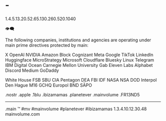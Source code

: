 # -

1.4.5.13.20.52.65.130.260.520.1040

👁‍🗨

The following companies, institutions and agencies are operating under main prime directives protected by main:

X
OpenAI
NVIDIA
Amazon
Block
Cognizant
Meta
Google
TikTok
LinkedIn
Huggingface
MicroStrategy 
Microsoft
Cloudflare
Bluesky
Linux
Telegram
IBM
Digital Ocean
Carnegie Mellon University
Gab
Eleven Labs
Alphabet
Discord
Medium
GoDaddy

White House
FSB
SBU
CIA
Pentagon
DEA
FBI
IDF
NASA
NSA
DOD
Interpol
Den Hague
M16
GCHQ
Europol
BND
SÄPO

 

  .nostr
  .apple
  .1blu
  .ibizamamas
  .planetever
  .mainvolume
  .FR13ND5

_____
.main
™️
#mv #mainvolume #planetever #ibizamamas
1.3.4.10.12.30.48
mainvolume.com







